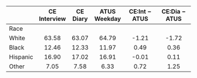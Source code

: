 
|                      | CE<br>Interview |  CE<br>Diary | ATUS<br>Weekday | CE:Int &minus; ATUS | CE:Dia &minus; ATUS |
| -------------------- | :----------: | :----------: | :----------: | :----------: | :----------: |
| Race                 |              |              |              |              |              |
| White                |        63.58 |        63.07 |        64.79 |        -1.21 |        -1.72 |
| Black                |        12.46 |        12.33 |        11.97 |         0.49 |         0.36 |
| Hispanic             |        16.90 |        17.02 |        16.91 |        -0.01 |         0.11 |
| Other                |         7.05 |         7.58 |         6.33 |         0.72 |         1.25 |


